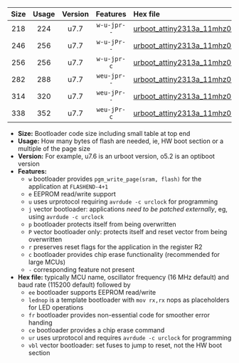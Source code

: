 |Size|Usage|Version|Features|Hex file|
|:-:|:-:|:-:|:-:|:--|
|218|224|u7.7|`w-u-jpr--`|[urboot_attiny2313a_11mhz0592_19200bps_lednop_ur_vbl.hex](https://raw.githubusercontent.com/stefanrueger/urboot.hex/main/mcus/attiny2313a/fcpu_11mhz0592/19200_bps/urboot_attiny2313a_11mhz0592_19200bps_lednop_ur_vbl.hex)|
|246|256|u7.7|`w-u-jPr--`|[urboot_attiny2313a_11mhz0592_19200bps_lednop_fr_ur_vbl.hex](https://raw.githubusercontent.com/stefanrueger/urboot.hex/main/mcus/attiny2313a/fcpu_11mhz0592/19200_bps/urboot_attiny2313a_11mhz0592_19200bps_lednop_fr_ur_vbl.hex)|
|256|256|u7.7|`w-u-jpr-c`|[urboot_attiny2313a_11mhz0592_19200bps_lednop_fr_ce_ur_vbl.hex](https://raw.githubusercontent.com/stefanrueger/urboot.hex/main/mcus/attiny2313a/fcpu_11mhz0592/19200_bps/urboot_attiny2313a_11mhz0592_19200bps_lednop_fr_ce_ur_vbl.hex)|
|282|288|u7.7|`weu-jpr--`|[urboot_attiny2313a_11mhz0592_19200bps_ee_lednop_ur_vbl.hex](https://raw.githubusercontent.com/stefanrueger/urboot.hex/main/mcus/attiny2313a/fcpu_11mhz0592/19200_bps/urboot_attiny2313a_11mhz0592_19200bps_ee_lednop_ur_vbl.hex)|
|314|320|u7.7|`weu-jPr--`|[urboot_attiny2313a_11mhz0592_19200bps_ee_lednop_fr_ur_vbl.hex](https://raw.githubusercontent.com/stefanrueger/urboot.hex/main/mcus/attiny2313a/fcpu_11mhz0592/19200_bps/urboot_attiny2313a_11mhz0592_19200bps_ee_lednop_fr_ur_vbl.hex)|
|338|352|u7.7|`weu-jPr-c`|[urboot_attiny2313a_11mhz0592_19200bps_ee_lednop_fr_ce_ur_vbl.hex](https://raw.githubusercontent.com/stefanrueger/urboot.hex/main/mcus/attiny2313a/fcpu_11mhz0592/19200_bps/urboot_attiny2313a_11mhz0592_19200bps_ee_lednop_fr_ce_ur_vbl.hex)|

- **Size:** Bootloader code size including small table at top end
- **Usage:** How many bytes of flash are needed, ie, HW boot section or a multiple of the page size
- **Version:** For example, u7.6 is an urboot version, o5.2 is an optiboot version
- **Features:**
  + `w` bootloader provides `pgm_write_page(sram, flash)` for the application at `FLASHEND-4+1`
  + `e` EEPROM read/write support
  + `u` uses urprotocol requiring `avrdude -c urclock` for programming
  + `j` vector bootloader: applications *need to be patched externally*, eg, using `avrdude -c urclock`
  + `p` bootloader protects itself from being overwritten
  + `P` vector bootloader only: protects itself and reset vector from being overwritten
  + `r` preserves reset flags for the application in the register R2
  + `c` bootloader provides chip erase functionality (recommended for large MCUs)
  + `-` corresponding feature not present
- **Hex file:** typically MCU name, oscillator frequency (16 MHz default) and baud rate (115200 default) followed by
  + `ee` bootloader supports EEPROM read/write
  + `lednop` is a template bootloader with `mov rx,rx` nops as placeholders for LED operations
  + `fr` bootloader provides non-essential code for smoother error handing
  + `ce` bootloader provides a chip erase command
  + `ur` uses urprotocol and requires `avrdude -c urclock` for programming
  + `vbl` vector bootloader: set fuses to jump to reset, not the HW boot section
